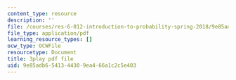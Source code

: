 ```yaml
---
content_type: resource
description: ''
file: /courses/res-6-012-introduction-to-probability-spring-2018/9e85adb6541344309ea466a1c2c5e403_aNLEnFtWwhg.pdf
file_type: application/pdf
learning_resource_types: []
ocw_type: OCWFile
resourcetype: Document
title: 3play pdf file
uid: 9e85adb6-5413-4430-9ea4-66a1c2c5e403
---
```

